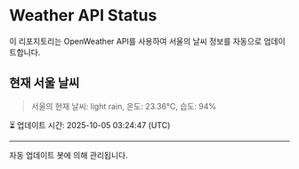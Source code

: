 
# Weather API Status

이 리포지토리는 OpenWeather API를 사용하여 서울의 날씨 정보를 자동으로 업데이트합니다.

## 현재 서울 날씨
> 서울의 현재 날씨: light rain, 온도: 23.36°C, 습도: 94%

⏳ 업데이트 시간: 2025-10-05 03:24:47 (UTC)

---
자동 업데이트 봇에 의해 관리됩니다.
